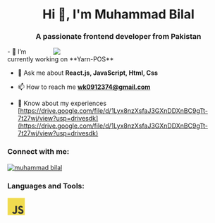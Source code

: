 <h1 align="center">Hi 👋, I'm Muhammad Bilal</h1>
<h3 align="center">A passionate frontend developer from Pakistan</h3>
<img src="https://cdn.dribbble.com/users/1162077/screenshots/3848914/programmer.gif" width="400" align="right" >
- 🔭 I’m currently working on **Yarn-POS**

- 💬 Ask me about **React.js, JavaScript, Html, Css**

- 📫 How to reach me **wk0912374@gmail.com**

- 📄 Know about my experiences [https://drive.google.com/file/d/1Lyx8nzXsfaJ3GXnDDXnBC9gTt-7t27wj/view?usp=drivesdk](https://drive.google.com/file/d/1Lyx8nzXsfaJ3GXnDDXnBC9gTt-7t27wj/view?usp=drivesdk)

<h3 align="left">Connect with me:</h3>
<p align="left">
<a href="https://linkedin.com/in/muhammad bilal" target="blank"><img align="center" src="https://raw.githubusercontent.com/rahuldkjain/github-profile-readme-generator/master/src/images/icons/Social/linked-in-alt.svg" alt="muhammad bilal" height="30" width="40" /></a>
</p>

<h3 align="left">Languages and Tools:</h3>
<p align="left"> <a href="https://developer.mozilla.org/en-US/docs/Web/JavaScript" target="_blank" rel="noreferrer"> <img src="https://raw.githubusercontent.com/devicons/devicon/master/icons/javascript/javascript-original.svg" alt="javascript" width="40" height="40"/> </a> </p>

